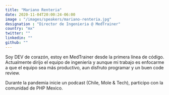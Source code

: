 ```yaml
---
title: "Mariano Renteria"
date: 2020-11-04T20:00:24-06:00
image : "/images/speakers/mariano-renteria.jpg"
designation : "Director de Ingenieria @ MedTrainer"
country: "mx"
twitter: ""
linkedin: ""
github: ""
---
```


Soy DEV de corazón, estoy en MedTrainer desde la primera línea de código. Actualmente dirijo el equipo de ingeniería y aunque mi trabajo es enfocarme a que el equipo sea más productivo, aun disfruto programar y un buen code review. 

Durante la pandemia inicie un podcast (Chile, Mole & Tech), participo con la comunidad de PHP Mexico.
